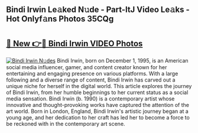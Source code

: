 ## Bindi Irwin Le𝚊ked N𝚞de - Part-ltJ Video Le𝚊ks - Hot Onlyf𝚊ns Photos 35CQg

# <h2><a href="http://ab53527.deff.icu/?id=Bindi+Irwin">🔗 New 👉🔴 Bindi Irwin VIDEO Photos</a></h2>

[![Bindi Irwin N𝚞des](https://i.imgur.com/rIISA9y.gif)](http://ab53527.deff.icu/?id=Bindi+Irwin)
Bindi Irwin, born on December 1, 1995, is an American social media influencer, gamer, and content creator known for her entertaining and engaging presence on various platforms. With a large following and a diverse range of content, Bindi Irwin has carved out a unique niche for herself in the digital world. This article explores the journey of Bindi Irwin, from her humble beginnings to her current status as a social media sensation. Bindi Irwin (b. 1990) is a contemporary artist whose innovative and thought-provoking works have captured the attention of the art world. Born in London, England, Bindi Irwin's artistic journey began at a young age, and her dedication to her craft has led her to become a force to be reckoned with in the contemporary art scene.
